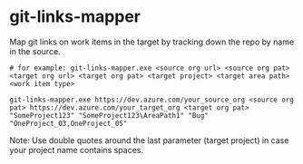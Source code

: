 # git-links-mapper

Map git links on work items in the target by tracking down the repo by name in the source.

```
# for example: git-links-mapper.exe <source org url> <source org pat> <target org url> <target org pat> <target project> <target area path> <work item type>

git-links-mapper.exe https://dev.azure.com/your_source_org <source org pat> https://dev.azure.com/your_target_org <target org pat> "SomeProject123" "SomeProject123\AreaPath1" "Bug" "OneProject_03,OneProject_05"
```

Note: Use double quotes around the last parameter (target project) in case your project name contains spaces.